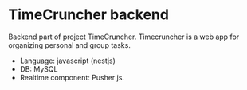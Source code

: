 # TimeCruncher backend
Backend part of project TimeCruncher. Timecruncher is a web app for organizing personal and group tasks.
* Language: javascript (nestjs)  
* DB: MySQL  
* Realtime component: Pusher js.  
